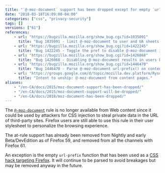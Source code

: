 ```yaml
---
title: "`@-moz-document` support has been dropped except for empty `url-prefix()`"
date: "2018-03-18T16:09:00-04:00"
categories: ["css", "privacy-security"]
tags: []
versions: ["61"]
references:
    - url: "https://bugzilla.mozilla.org/show_bug.cgi?id=1035091"
      title: "Bug 1035091 - limit @-moz-document to user and UA sheets (Makes it useless for exfiltration in CSS-injection attacks)"
    - url: "https://bugzilla.mozilla.org/show_bug.cgi?id=1422245"
      title: "Bug 1422245 - Toggle the pref to disable @-moz-document in content pages on release"
    - url: "https://bugzilla.mozilla.org/show_bug.cgi?id=1426068"
      title: "Bug 1426068 - Disabling @-moz-document results in users being unable to enter line-breaks into YouTube comments"
    - url: "https://bugzilla.mozilla.org/show_bug.cgi?id=1446470"
      title: "Bug 1446470 - Parse @-moz-document url-prefix() on content."
    - url: "https://groups.google.com/d/topic/mozilla.dev.platform/RysotXvooV0/discussion"
      title: "Intent to unship: @-moz-document from content pages."
aliases:
    - "/en-CA/docs/2015/moz-document-support-has-been-dropped/"
    - "/en-CA/docs/2015/moz-document-support-will-be-dropped/"
    - "/en-CA/docs/2018/moz-document-has-been-dropped/"
---
```

The [`@-moz-document`](https://developer.mozilla.org/docs/Web/CSS/@document) rule is no longer available from Web content since it could be used by attackers for CSS injection to steal private data in the URL of third-party sites. Firefox users are still able to use this rule in their user stylesheet to personalize the browsing experience.

The at-rule support has already been removed from Nightly and early Beta/DevEdition as of Firefox 59, and removed from all the channels with Firefox 61.

An exception is the empty `url-prefix` function that has been used as a [CSS hack targeting Firefox](https://css-tricks.com/snippets/css/css-hacks-targeting-firefox/). It will continue to be parsed to avoid breakages but may be removed anyway in the future.
